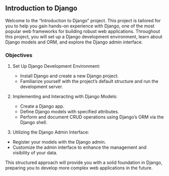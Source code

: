 ## Introduction to Django

Welcome to the “Introduction to Django” project. This project is tailored for you to help you gain hands-on experience with Django, one of the most popular web frameworks for building robust web applications. Throughout this project, you will set up a Django development environment, learn about Django models and ORM, and explore the Django admin interface.

### Objectives
1. Set Up Django Development Environment:

    - Install Django and create a new Django project.
    - Familiarize yourself with the project’s default structure and run the development server.
    
2. Implementing and Interacting with Django Models:

    - Create a Django app.
    - Define Django models with specified attributes.
    - Perform and document CRUD operations using Django’s ORM via the Django shell.

3. Utilizing the Django Admin Interface:

 - Register your models with the Django admin.
- Customize the admin interface to enhance the management and visibility of your data.


This structured approach will provide you with a solid foundation in Django, preparing you to develop more complex web applications in the future.

